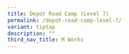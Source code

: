 ```yaml
---
title: Depot Road Camp (Level 7)
permalink: /depot-road-camp-level-7/
variant: tiptap
description: ""
third_nav_title: M Works
---
```

